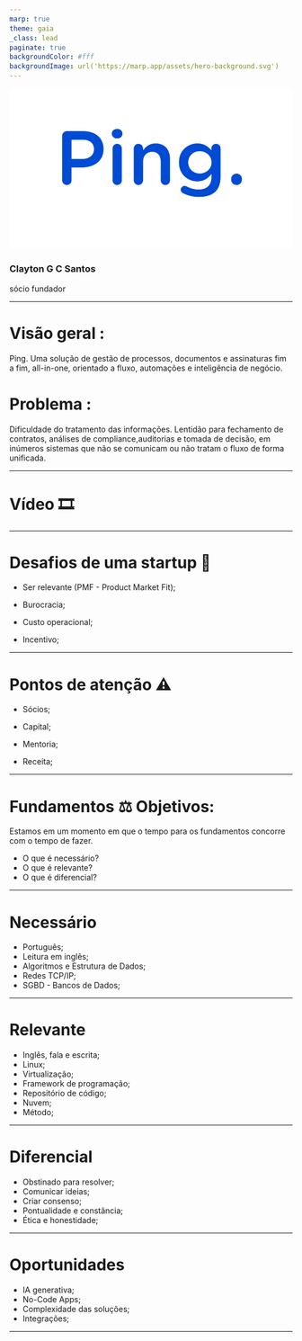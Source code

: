 ```yaml
---
marp: true
theme: gaia
_class: lead
paginate: true
backgroundColor: #fff
backgroundImage: url('https://marp.app/assets/hero-background.svg')
---
```

<style>
  :root {
    --color-background: #ddd;
    --color-background-code: #ccc;
    --color-background-paginate: rgba(128, 128, 128, 0.05);
    --color-foreground: #345;
    --color-highlight: #0954dd;
    --color-highlight-hover: #aaf;
    --color-highlight-heading: #99c;
    --color-header: #0954dd;
    --color-header-shadow: transparent;
  }
</style>


![bg left:40% 100%](logo_ping.png)


### **Clayton G C Santos**
sócio fundador

---

# Visão geral :

Ping. Uma solução de gestão de processos, documentos e assinaturas fim a fim, all-in-one, orientado a fluxo, automações e inteligência de negócio.

# Problema :
Dificuldade do tratamento das informações. Lentidão para fechamento de contratos, análises de compliance,auditorias e tomada de decisão, em inúmeros sistemas que não se comunicam ou não tratam o fluxo de forma unificada. 


 ---

# Vídeo 🎞️


---

# Desafios de uma startup 🚀

- Ser relevante (PMF - Product Market Fit);


- Burocracia;


- Custo operacional;


- Incentivo;

---

# Pontos de atenção ⚠️

- Sócios;

- Capital;

- Mentoria;

- Receita;

---
# Fundamentos ⚖️ Objetivos:

Estamos em um momento em que o tempo para os fundamentos concorre com o tempo de fazer.

 - O que é necessário?
 - O que é relevante?
 - O que é diferencial?
---

# Necessário

- Português;
- Leitura em inglês;
- Algoritmos e Estrutura de Dados;
- Redes TCP/IP;
- SGBD - Bancos de Dados;
---

# Relevante

- Inglês, fala e escrita;
- Linux;
- Virtualização;
- Framework de programação;
- Repositório de código;
- Nuvem;
- Método;

---

# Diferencial

- Obstinado para resolver;
- Comunicar ideias;
- Criar consenso;
- Pontualidade e constância;
- Ética e honestidade;

---

# Oportunidades

- IA generativa;
- No-Code Apps;
- Complexidade das soluções;
- Integrações;

---